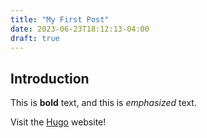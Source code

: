 ```yaml
---
title: "My First Post"
date: 2023-06-23T18:12:13-04:00
draft: true
---
```


## Introduction

This is **bold** text, and this is *emphasized* text.

Visit the [Hugo](https://gohugo.io) website!

